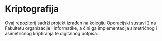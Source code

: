 # Kriptografija
Ovaj repozitorij sadrži projekt izrađen na kolegiju Operacijski sustavi 2 na Fakultetu organizacije i informatike, a čini ga implementacija simetričnog i asimetričnog kriptiranja te digitalnog potpisa.
